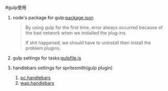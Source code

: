 #gulp使用

1. node's package for gulp:[package.json](tools/package.json)

    >By using gulp for the first time, error always occurred because of the bad network when we installed the plug-ins.
    >
    >If shit happened, we should have to uninstall then install the problem plugins.
2. gulp settings for tasks:[gulpfile.js](tools/gulpfile.js)
3. handlebars settings for spritesmith(gulp plugin)

    1. [pc.handlebars](tools/pc.handlebars)
    2. [wap.handlebars](tools/wap.handlebars)